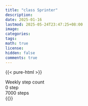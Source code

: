 ```yaml
---
title: "class Sprinter"
description: 
date: 2025-01-16
lastmod: 2025-05-24T23:47:25+08:00
image: 
categories: 
tags: 
math: true
license: 
hidden: false
comments: true
---
```

{{< pure-html >}}
<div class="chart-wrap vertical">
  <div class="title">Weekly step count</div>
  <div class="grid">
    <div class="bottom"> 0 step </div>
    <div class="bar" style="--bar-value:0%;" data-name="0" title="05-18"></div>
    <div class="bar" style="--bar-value:0%;" data-name="0" title="05-19"></div>
    <div class="bar" style="--bar-value:0%;" data-name="0" title="05-20"></div>
    <div class="bar" style="--bar-value:0%;" data-name="0" title="05-21"></div>
    <div class="bar" style="--bar-value:0%;" data-name="0" title="05-22"></div>
    <div class="bar" style="--bar-value:0%;" data-name="0" title="05-23"></div>
    <div class="bar" style="--bar-value:0%;" data-name="0" title="05-24"></div>
<div class="top"> 7000 steps </div>
  </div>
</div>
{{</ pure-html >}}